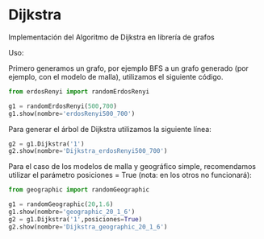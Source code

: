  # Dijkstra
Implementación del Algoritmo de Dijkstra en librería de grafos

Uso:

Primero generamos un grafo, por ejemplo 
BFS a un grafo generado (por ejemplo, con el modelo de malla), utilizamos el siguiente código.

```python
from erdosRenyi import randomErdosRenyi

g1 = randomErdosRenyi(500,700)
g1.show(nombre='erdosRenyi500_700')
```

Para generar el árbol de Dijkstra utilizamos la siguiente línea:

```python
g2 = g1.Dijkstra('1')
g2.show(nombre='Dijkstra_erdosRenyi500_700')
```

Para el caso de los modelos de malla y geográfico simple, recomendamos utilizar el parámetro posiciones = True (nota: en los otros no funcionará):

```python
from geographic import randomGeographic

g1 = randomGeographic(20,1.6)
g1.show(nombre='geographic_20_1_6')
g2 = g1.Dijkstra('1',posiciones=True)
g2.show(nombre='Dijkstra_geographic_20_1_6')
```

